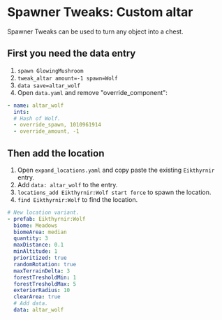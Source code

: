 # Spawner Tweaks: Custom altar

Spawner Tweaks can be used to turn any object into a chest.

## First you need the data entry

1. `spawn GlowingMushroom`
2. `tweak_altar amount=-1 spawn=Wolf`
3. `data save=altar_wolf`
4. Open `data.yaml` and remove "override_component":

```yaml
- name: altar_wolf
  ints:
  # Hash of Wolf.
  - override_spawn, 1010961914
  - override_amount, -1
```

## Then add the location

1. Open `expand_locations.yaml` and copy paste the existing `Eikthyrnir` entry.
2. Add `data: altar_wolf` to the entry.
3. `locations_add Eikthyrnir:Wolf start force` to spawn the location.
4. `find Eikthyrnir:Wolf` to find the location.

```yaml
# New location variant.
- prefab: Eikthyrnir:Wolf
  biome: Meadows
  biomeArea: median
  quantity: 3
  maxDistance: 0.1
  minAltitude: 1
  prioritized: true
  randomRotation: true
  maxTerrainDelta: 3
  forestTresholdMin: 1
  forestTresholdMax: 5
  exteriorRadius: 10
  clearArea: true
  # Add data.
  data: altar_wolf
```
